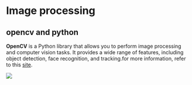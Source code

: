 # Image processing 
## opencv and python
**OpenCV** is a Python library that allows you to perform image processing and computer vision tasks. It provides a wide range of features, including object detection, face recognition, and tracking.for more information, refer to this [site](https://www.mygreatlearning.com/blog/opencv-tutorial-in-python/#:~:text=OpenCV%20is%20a%20Python%20library,%2C%20face%20recognition%2C%20and%20tracking.).


![](file:///D:/data%20backup/Desktop/New%20folder%20(13)/images_2.jpg)